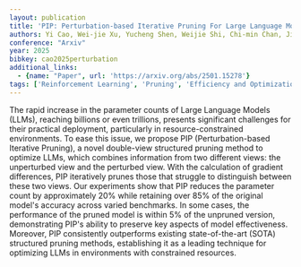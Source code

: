 ```yaml
---
layout: publication
title: 'PIP: Perturbation-based Iterative Pruning For Large Language Models'
authors: Yi Cao, Wei-jie Xu, Yucheng Shen, Weijie Shi, Chi-min Chan, Jianfeng Qu, Jiajie Xu
conference: "Arxiv"
year: 2025
bibkey: cao2025perturbation
additional_links:
  - {name: "Paper", url: 'https://arxiv.org/abs/2501.15278'}
tags: ['Reinforcement Learning', 'Pruning', 'Efficiency and Optimization', 'Tools']
---
```

The rapid increase in the parameter counts of Large Language Models (LLMs), reaching billions or even trillions, presents significant challenges for their practical deployment, particularly in resource-constrained environments. To ease this issue, we propose PIP (Perturbation-based Iterative Pruning), a novel double-view structured pruning method to optimize LLMs, which combines information from two different views: the unperturbed view and the perturbed view. With the calculation of gradient differences, PIP iteratively prunes those that struggle to distinguish between these two views. Our experiments show that PIP reduces the parameter count by approximately 20% while retaining over 85% of the original model's accuracy across varied benchmarks. In some cases, the performance of the pruned model is within 5% of the unpruned version, demonstrating PIP's ability to preserve key aspects of model effectiveness. Moreover, PIP consistently outperforms existing state-of-the-art (SOTA) structured pruning methods, establishing it as a leading technique for optimizing LLMs in environments with constrained resources.
